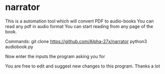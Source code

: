 # narrator
This is a automation tool which will convert PDF to audio-books
You can read any pdf in audio format
You can start reading from any page of the book.

Commands:
git clone https://github.com/Alpha-27x/narrator
python3 audiobook.py

Now enter the inputs the program asking you for

You are free to edit and suggest new changes to this program.
Thanks a lot
